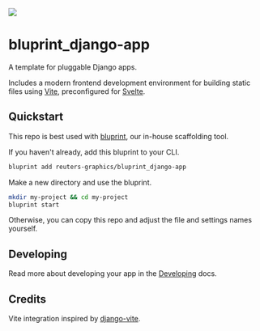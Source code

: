 ![](https://graphics.thomsonreuters.com/style-assets/images/logos/reuters-graphics-logo/svg/graphics-logo-color-dark.svg)

# bluprint_django-app

A template for pluggable Django apps.

Includes a modern frontend development environment for building static files using [Vite](https://vitejs.dev/), preconfigured for [Svelte](https://svelte.dev/).

## Quickstart

This repo is best used with [bluprint](https://github.com/reuters-graphics/bluprint), our in-house scaffolding tool.

If you haven't already, add this bluprint to your CLI.

```bash
bluprint add reuters-graphics/bluprint_django-app
```

Make a new directory and use the bluprint.

```bash
mkdir my-project && cd my-project
bluprint start
```

Otherwise, you can copy this repo and adjust the file and settings names yourself.

## Developing

Read more about developing your app in the [Developing](./DEVELOPING.md) docs.

## Credits

Vite integration inspired by [django-vite](https://github.com/MrBin99/django-vite).
